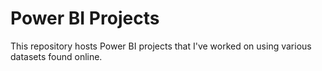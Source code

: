 # Power BI Projects
This repository hosts Power BI projects that I've worked on using various datasets found online.

